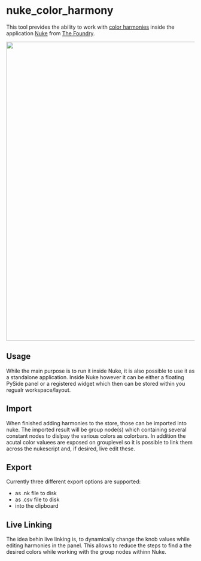 # **nuke_color_harmony**

This tool prevides the ability to work with [color harmonies](https://en.wikipedia.org/wiki/Harmony_(color)) inside the application [Nuke](https://www.foundry.com/products/nuke-family/nuke) from [The Foundry](https://www.foundry.com/).

<img src="https://user-images.githubusercontent.com/21419051/221424865-1f1d92f0-0544-48ca-a8af-5b52fd4dc6dc.png" width="800">

 ## Usage
 While the main purpose is to run it inside  Nuke, it is also possible to use it as a standalone application.
 Inside Nuke however it can be either a floating PySide panel or a registered widget which then can be stored within you regualr workspace/layout.

## Import
When finished adding harmonies to the store, those can be imported into nuke. The imported result will be group node(s) which containing several constant nodes to dislpay the various colors as colorbars.
In addition the acutal color valuees are exposed on grouplevel so it is possible to link them across the nukescript and, if desired, live edit these.

 ## Export
Currently three different export options are supported:
- as .nk file to disk
- as .csv file to disk
- into the clipboard
 ## Live Linking

The idea behin live linking is, to dynamically change the knob values while editing harmonies in the panel. This allows to reduce the steps to find a the desired colors while working with the group nodes withinn Nuke.
